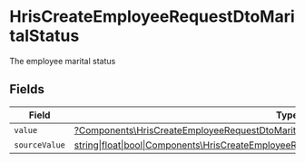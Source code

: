 # HrisCreateEmployeeRequestDtoMaritalStatus

The employee marital status


## Fields

| Field                                                                                                                                                                            | Type                                                                                                                                                                             | Required                                                                                                                                                                         | Description                                                                                                                                                                      |
| -------------------------------------------------------------------------------------------------------------------------------------------------------------------------------- | -------------------------------------------------------------------------------------------------------------------------------------------------------------------------------- | -------------------------------------------------------------------------------------------------------------------------------------------------------------------------------- | -------------------------------------------------------------------------------------------------------------------------------------------------------------------------------- |
| `value`                                                                                                                                                                          | [?Components\HrisCreateEmployeeRequestDtoMaritalStatusValue](../../Models/Components/HrisCreateEmployeeRequestDtoMaritalStatusValue.md)                                          | :heavy_minus_sign:                                                                                                                                                               | N/A                                                                                                                                                                              |
| `sourceValue`                                                                                                                                                                    | [string\|float\|bool\|Components\HrisCreateEmployeeRequestDtoSourceValueMaritalStatus4\|array\|null](../../Models/Components/HrisCreateEmployeeRequestDtoMaritalStatusSourceValue.md) | :heavy_minus_sign:                                                                                                                                                               | N/A                                                                                                                                                                              |